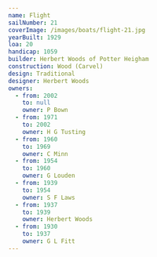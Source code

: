 ```yaml
---
name: Flight
sailNumber: 21
coverImage: /images/boats/flight-21.jpg
yearBuilt: 1929
loa: 20
handicap: 1059
builder: Herbert Woods of Potter Heigham
construction: Wood (Carvel)
design: Traditional
designer: Herbert Woods
owners:
  - from: 2002
    to: null
    owner: P Bown
  - from: 1971
    to: 2002
    owner: H G Tusting
  - from: 1960
    to: 1969
    owner: C Minn
  - from: 1954
    to: 1960
    owner: G Louden
  - from: 1939
    to: 1954
    owner: S F Laws
  - from: 1937
    to: 1939
    owner: Herbert Woods
  - from: 1930
    to: 1937
    owner: G L Fitt
---
```

